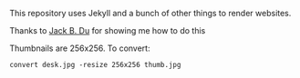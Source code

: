 This repository uses Jekyll and a bunch of other things to render websites.

Thanks to [Jack B. Du](https://jackbdu.com/) for showing me how to do this

Thumbnails are 256x256. To convert:

	convert desk.jpg -resize 256x256 thumb.jpg
